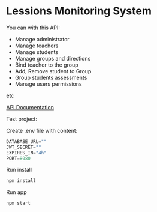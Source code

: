 # Lessions Monitoring System

You can with this API:

-   Manage administrator
-   Manage teachers
-   Manage students
-   Manage groups and directions
-   Bind teacher to the group
-   Add, Remove student to Group
-   Group students assessments
-   Manage users permissions

etc

[API Documentation](./docs/index.md)

Test project:

Create .env file with content:

```js
DATABASE_URL=""
JWT_SECRET=""
EXPIRES_IN="4h"
PORT=8080
```
Run install 

```bash
npm install
```

Run app

```bash
npm start
```
